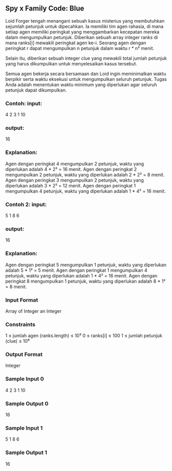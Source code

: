 ## Spy x Family Code: Blue
Loid Forger tengah menangani sebuah kasus misterius yang membutuhkan sejumlah petunjuk untuk dipecahkan. Ia memiliki tim agen rahasia, di mana setiap agen memiliki peringkat yang menggambarkan kecepatan mereka dalam mengumpulkan petunjuk. Diberikan sebuah array integer ranks di mana ranks[i] mewakili peringkat agen ke-i. Seorang agen dengan peringkat r dapat mengumpulkan n petunjuk dalam waktu r * n² menit.

Selain itu, diberikan sebuah integer clue yang mewakili total jumlah petunjuk yang harus dikumpulkan untuk menyelesaikan kasus tersebut.

Semua agen bekerja secara bersamaan dan Loid ingin meminimalkan waktu berpikir serta waktu eksekusi untuk mengumpulkan seluruh petunjuk. Tugas Anda adalah menentukan waktu minimum yang diperlukan agar seluruh petunjuk dapat dikumpulkan.

### Contoh: input:
4 2 3 1
10

### output:
16

### Explanation:
Agen dengan peringkat 4 mengumpulkan 2 petunjuk, waktu yang diperlukan adalah 4 * 2² = 16 menit.
Agen dengan peringkat 2 mengumpulkan 2 petunjuk, waktu yang diperlukan adalah 2 * 2² = 8 menit.
Agen dengan peringkat 3 mengumpulkan 2 petunjuk, waktu yang diperlukan adalah 3 * 2² = 12 menit.
Agen dengan peringkat 1 mengumpulkan 4 petunjuk, waktu yang diperlukan adalah 1 * 4² = 16 menit.

### Contoh 2: input:
5 1 8
6

### output:
16

### Explanation:
Agen dengan peringkat 5 mengumpulkan 1 petunjuk, waktu yang diperlukan adalah 5 * 1² = 5 menit.
Agen dengan peringkat 1 mengumpulkan 4 petunjuk, waktu yang diperlukan adalah 1 * 4² = 16 menit.
Agen dengan peringkat 8 mengumpulkan 1 petunjuk, waktu yang diperlukan adalah 8 * 1² = 8 menit.

### Input Format
Array of Integer
an Integer

### Constraints
1 ≤ jumlah agen (ranks.length) ≤ 10⁵
0 ≤ ranks[i] ≤ 100
1 ≤ jumlah petunjuk (clue) ≤ 10⁶

### Output Format
Integer

### Sample Input 0
4 2 3 1
10

### Sample Output 0
16

### Sample Input 1
5 1 8
6

### Sample Output 1
16